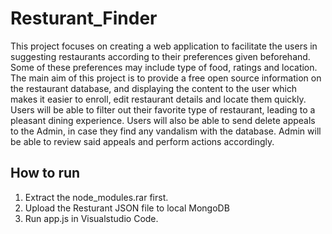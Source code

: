 # Resturant_Finder

This project focuses on creating a web application to facilitate the users in suggesting restaurants according to their preferences given beforehand. Some of these preferences may include type of food, ratings and location.
The main aim of this project is to provide a free open source information on the restaurant database, and displaying the content to the user which makes it easier to enroll, edit restaurant details and locate them quickly. Users will be able to filter out their favorite type of restaurant, leading to a pleasant dining experience. Users will also be able to send delete appeals to the Admin, in case they find any vandalism with the database. Admin will be able to review said appeals and perform actions accordingly.

## How to run

1. Extract the node_modules.rar first.
2. Upload the Resturant JSON file to local MongoDB
3. Run app.js in Visualstudio Code.
